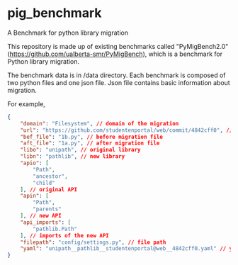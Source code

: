 # pig_benchmark
A Benchmark for python library migration

This repository is made up of existing benchmarks called "PyMigBench2.0" (https://github.com/ualberta-smr/PyMigBench), which is a benchmark for Python library migration.

The benchmark data is in /data directory. Each benchmark is composed of two python files and one json file. Json file contains basic information about migration. 

For example, 

```json
{
    "domain": "Filesystem", // domain of the migration
    "url": "https://github.com/studentenportal/web/commit/4842cff0", // url of the commit
    "bef_file": "1b.py", // before migration file
    "aft_file": "1a.py", // after migration file
    "libo": "unipath", // original library
    "libn": "pathlib", // new library
    "apio": [
        "Path",
        "ancestor",
        "child"
    ], // original API
    "apin": [
        "Path",
        "parents"
    ], // new API
    "api_imports": [
        "pathlib.Path"
    ], // imports of the new API
    "filepath": "config/settings.py", // file path
    "yaml": "unipath__pathlib__studentenportal@web__4842cff0.yaml" // yaml file
}
```